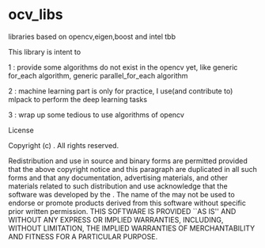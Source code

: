 # ocv_libs
libraries based on opencv,eigen,boost and intel tbb

This library is intent to 

1 : provide some algorithms do not exist in the opencv yet, like generic for_each algorithm, generic parallel_for_each algorithm

2 : machine learning part is only for practice, I use(and contribute to) mlpack to perform the deep learning tasks

3 : wrap up some tedious to use algorithms of opencv


License 

Copyright (c) <year> <copyright holder>.
All rights reserved.

Redistribution and use in source and binary forms are permitted
provided that the above copyright notice and this paragraph are
duplicated in all such forms and that any documentation,
advertising materials, and other materials related to such
distribution and use acknowledge that the software was developed
by the <organization>. The name of the
<organization> may not be used to endorse or promote products derived
from this software without specific prior written permission.
THIS SOFTWARE IS PROVIDED ``AS IS'' AND WITHOUT ANY EXPRESS OR
IMPLIED WARRANTIES, INCLUDING, WITHOUT LIMITATION, THE IMPLIED
WARRANTIES OF MERCHANTABILITY AND FITNESS FOR A PARTICULAR PURPOSE.
